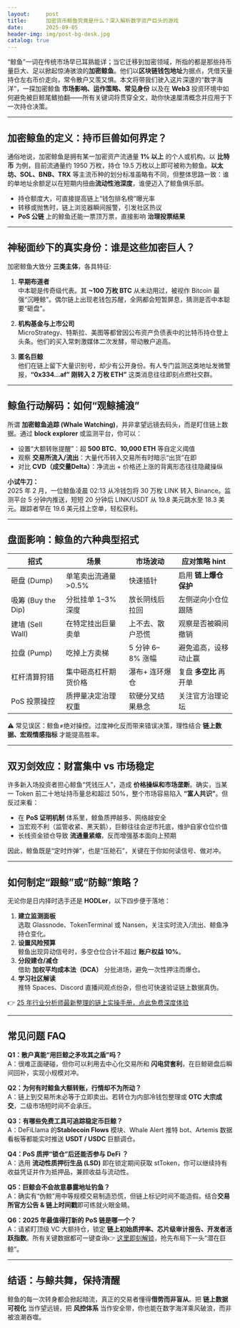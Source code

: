 ```yaml
---
layout:     post
title:      加密货币鲸鱼究竟是什么？深入解析数字资产巨头的游戏
date:       2025-09-05
header-img: img/post-bg-desk.jpg
catalog: true
---
```


“鲸鱼”一词在传统市场早已耳熟能详；当它迁移到加密领域，所指的都是那些持币量巨大、足以掀起惊涛骇浪的**加密鲸鱼**。他们以**区块链钱包地址**为据点，凭借天量持仓左右币价走向，常令散户又羡又惧。本文将带我们驶入这片深邃的“数字海洋”，一探加密鲸鱼 **市场影响、运作策略、常见身份** 以及在 **Web3** 投资环境中如何避免被巨鲸尾鳍拍翻——所有关键词将贯穿全文，助你快速厘清概念并应用于下一次持仓决策。

---

## 加密鲸鱼的定义：持币巨兽如何界定？

通俗地说，加密鲸鱼是拥有某一加密资产流通量 **1% 以上** 的个人或机构。以 **比特币** 为例，目前流通量约 1950 万枚，持仓 19.5 万枚以上即可被称为鲸鱼。**以太坊、SOL、BNB、TRX** 等主流币种的划分标准虽略有不同，但整体思路一致：谁的单地址余额足以在短期内扭曲**流动性池深度**，谁便迈入了鲸鱼俱乐部。

- 持仓额度大，可直接提高链上“钱包排名榜”曝光率  
- 转移或抛售时，链上浏览器瞬间报警，引发社区热议  
- **PoS 公链** 上的鲸鱼还能一票顶万票，直接影响 **治理投票结果**

---

## 神秘面纱下的真实身份：谁是这些加密巨人？

加密鲸鱼大致分 **三类主体**，各具特征:

1. **早期布道者**  
   中本聪是传奇级代表。其 **~100 万枚 BTC** 从未动用过，被视作 Bitcoin 最强“沉睡鲸”。偶尔链上出现老钱包苏醒，全网都会短暂屏息，猜测是否中本聪要“砸盘”。

2. **机构基金与上市公司**  
   MicroStrategy、特斯拉、美图等都曾因公布资产负债表中的比特币持仓登上头条。他们的买入常刺激媒体二次发酵，带动散户追高。

3. **匿名巨鲸**  
   他们在链上留下大量识别号，却少有公开身份。有人专门监测这类地址发微警报，**“0x334…af” 刚转入 2 万枚 ETH”** 这类消息往往即刻点燃社交群。

---

## 鲸鱼行动解码：如何“观鲸捕浪”

所谓 **加密鲸鱼追踪 (Whale Watching)**，并非拿望远镜去码头，而是盯住链上数据。通过 **block explorer** 或监测平台，你可以：

- 设置“大额转账提醒”：超 **500 BTC**、**10,000 ETH** 等自定义阈值  
- 观察 **交易所流入/流出**：大量代币转入交易所有时暗示“出货”在即  
- 对比 **CVD（成交量Delta）**：净流出 + 价格还上涨的背离形态往往隐藏操纵

**小试牛刀：**  
2025 年 2 月，一位鲸鱼凌晨 02:13 从冷钱包将 30 万枚 LINK 转入 Binance。监测平台 5 分钟内推送，短短 20 分钟后 LINK/USDT 从 19.8 美元跳水至 18.3 美元。跟踪者早在 19.6 美元挂上空单，轻松获利。

---

## 盘面影响：鲸鱼的六种典型招式

| 招式 | 场景 | 市场波动 | 应对策略 hint |
|---|---|---|---|
| 砸盘 (Dump) | 单笔卖出流通量 >0.5% | 快速插针 | 启用 **链上爆仓保护**  |
| 吸筹 (Buy the Dip) | 分批挂单 1–3% 深度 | 放长阴线后拉回 | 左侧逆向小仓位跟随 |
| 建墙 (Sell Wall) | 在特定挂出巨量卖单 | 上不去、散户恐慌 | 观察是否被瞬间撤销 |
| 拉盘 (Pump) | 吃掉上方卖梯 | 5 分钟 6–8% 涨幅 | 避免追高，设移动止赢 |
| 杠杆清算狩猎 | 集中砸高杠杆期货价格 | 瀑布+ 连环爆仓 | 复盘 **多空比** 再开单 |
| PoS 投票操控 | 质押量决定治理权重 | 软硬分叉结果悬念 | 关注官方治理论坛 |

⚠️ 常见误区：鲸鱼≠绝对操控。过度神化反而带来错误决策，理性结合 **链上数据、宏观情感指标** 才能提高胜率。

---

## 双刃剑效应：财富集中 vs 市场稳定

许多新入场投资者担心鲸鱼“凭钱压人”，造成 **价格操纵和市场垄断**。确实，当某一 Token 前二十地址持币量总和超过 50%，整个市场容易陷入 **“富人共识”**。但反过来看：

- 在 **PoS 证明机制** 体系里，鲸鱼质押越多、网络越安全  
- 当宏观不利（监管收紧、黑天鹅），巨鲸往往会逆市托底，维护自家仓位价值  
- 长线资金锁仓导致 **流通量紧缩**，反而增强基本面向上预期

因此，鲸鱼既是“定时炸弹”，也是“压舱石”，关键在于你如何读信号、做对冲。

---

## 如何制定“跟鲸”或“防鲸”策略？

无论你是日内择时选手还是 **HODLer**，以下四步便于落地：

1. **建立监测面板**  
   选取 Glassnode、TokenTerminal 或 Nansen，关注实时流入/流出、鲸鱼净持仓变化。
2. **设置风险预算**  
   鲸鱼出现异动信号时，多空仓位合计不超过 **账户权益 10%**。
3. **分段建仓/减仓**  
   借助 **加权平均成本法（DCA）** 分批进场，避免一次性押注而爆仓。
4. **学习社区解读**  
   推特 Spaces、Discord 直播间观点纷杂，但也可快速验证链上数据真伪。

👉 [25 年行业分析师最新整理的链上实操手册，点此免费深度体验](https://okxdog.com/)

---

## 常见问题 FAQ

**Q1：散户真能“用巨鲸之矛攻其之盾”吗？**  
A：很难正面硬碰，但你可以利用去中心化交易所和 **闪电贷套利**，在巨鲸砸盘后瞬间回补，实现小规模对冲。

**Q2：为何有时鲸鱼大额转账，行情却不为所动？**  
A：链上到交易所未必等于立即卖出。若转仓为内部冷钱包整理或 **OTC 大宗成交**，二级市场短时间不会承压。

**Q3：有哪些免费工具可追踪稳定币巨鲸？**  
A：DeFiLlama 的**Stablecoin Flows** 模块、Whale Alert 推特 bot、Artemis 数据看板等都能实时推送 **USDT / USDC** 巨额调仓。

**Q4：PoS 质押“锁仓”后还能否参与 DeFi ？**  
A：选用 **流动性质押衍生品 (LSD)** 即在锁定期间获取 stToken，你可以继续持有收益凭证并作为抵押品，兼顾收益与流动性。

**Q5：巨鲸会不会故意暴露地址钓鱼？**  
A：确实有“伪鲸”用中等规模交易制造恐慌，但链上标记时间不能造假。结合**交易所官方公告 & 链上时间戳**即可练就火眼金睛。

**Q6：2025 年最值得打新的 PoS 链是哪一个？**  
A：请紧盯顶级 VC 大额持仓，锁定 **链上初始质押率、芯片级审计报告、开发者活跃指数**。所有关键数据都可一键查询👉 [这里即刻解锁](https://okxdog.com/)，抢先布局下一头“潜在巨鲸”。

---

## 结语：与鲸共舞，保持清醒

鲸鱼的每一次转身都会掀起暗流，真正的交易者懂得**借势而非盲从**。把 **链上数据可视化** 当作望远镜，把 **风控体系** 当作安全带，你也能在数字海洋乘风破浪，而非被浪潮吞噬。